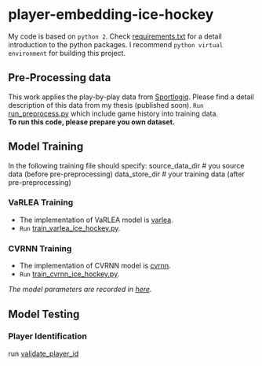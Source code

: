 # player-embedding-ice-hockey


My code is based on `python 2`. Check [requirements.txt](./requirements.txt) for a detail introduction to the python packages.
I recommend `python virtual environment` for building this project.

## Pre-Processing data
This work applies the play-by-play data from [Sportlogiq](https://sportlogiq.com/en/). Please find a detail description of this data from my thesis (published soon).
`Run` [run_preprocess.py](./sport_data_preprocessing/run_preprocess.py) which include game history into training data.  
**To run this code, please prepare you own dataset.**

## Model Training
In the following training file should specify:
source_data_dir # you source data (before pre-preprocessing)
data_store_dir # your training data (after pre-preprocessing)

### VaRLEA Training
+ The implementation of VaRLEA model is [varlea](./nn_structure/varlea.py).
+ `Run` [train_varlea_ice_hockey.py](./interface/train_varlea_ice_hockey.py).
### CVRNN Training
+ The implementation of CVRNN model is [cvrnn](./nn_structure/cvrnn.py).
+ `Run` [train_cvrnn_ice_hockey.py](./interface/train_cvrnn_ice_hockey.py).

*The model parameters are recorded in [here](./environment_settings).*

## Model Testing

### Player Identification
run [validate_player_id](./testing/validate_id_acc/validate_player_id.py)